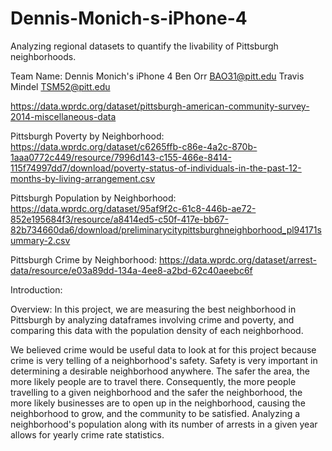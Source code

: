 # Dennis-Monich-s-iPhone-4
Analyzing regional datasets to quantify the livability of Pittsburgh neighborhoods.

Team Name: Dennis Monich's iPhone 4
Ben Orr BAO31@pitt.edu
Travis Mindel TSM52@pitt.edu

https://data.wprdc.org/dataset/pittsburgh-american-community-survey-2014-miscellaneous-data

Pittsburgh Poverty by Neighborhood: https://data.wprdc.org/dataset/c6265ffb-c86e-4a2c-870b-1aaa0772c449/resource/7996d143-c155-466e-8414-115f74997dd7/download/poverty-status-of-individuals-in-the-past-12-months-by-living-arrangement.csv

Pittsburgh Population by Neighborhood: https://data.wprdc.org/dataset/95af9f2c-61c8-446b-ae72-852e195684f3/resource/a8414ed5-c50f-417e-bb67-82b734660da6/download/preliminarycitypittsburghneighborhood_pl94171summary-2.csv

Pittsburgh Crime by Neighborhood: https://data.wprdc.org/dataset/arrest-data/resource/e03a89dd-134a-4ee8-a2bd-62c40aeebc6f

Introduction:

Overview:
In this project, we are measuring the best neighborhood in Pittsburgh by analyzing dataframes involving crime and poverty, and comparing this data with the population density of each neighborhood.

We believed crime would be useful data to look at for this project because crime is very telling of a neighborhood's safety. Safety is very important in determining a desirable neighborhood anywhere. The safer the area, the more likely people are to travel there. Consequently, the more people travelling to a given neighborhood and the safer the neighborhood, the more likely businesses are to open up in the neighborhood, causing the neighborhood to grow, and the community to be satisfied. Analyzing a neighborhood's population along with its number of arrests in a given year allows for yearly crime rate statistics.
